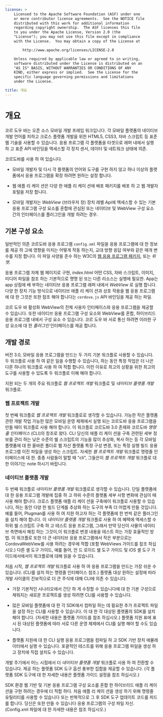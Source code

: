 ```yaml
---
license: >
    Licensed to the Apache Software Foundation (ASF) under one
    or more contributor license agreements.  See the NOTICE file
    distributed with this work for additional information
    regarding copyright ownership.  The ASF licenses this file
    to you under the Apache License, Version 2.0 (the
    "License"); you may not use this file except in compliance
    with the License.  You may obtain a copy of the License at

        http://www.apache.org/licenses/LICENSE-2.0

    Unless required by applicable law or agreed to in writing,
    software distributed under the License is distributed on an
    "AS IS" BASIS, WITHOUT WARRANTIES OR CONDITIONS OF ANY
    KIND, either express or implied.  See the License for the
    specific language governing permissions and limitations
    under the License.

title: 개요
---
```


# 개요

코르 도우 바는 오픈 소스 모바일 개발 프레임 워크입니다. 각 모바일 플랫폼의 네이티브 개발 언어를 피하고 크로스 플랫폼 개발을 위한 HTML5, CSS3, 자바 스크립트 등 표준 웹 기술을 사용할 수 있습니다. 응용 프로그램 각 플랫폼을 타겟으로 래퍼 내에서 실행 하 고 표준 API 바인딩을 액세스할 각 장치 센서, 데이터 및 네트워크 상태에 의존.

코르도바를 사용 하 여 있습니다.

*   모바일 개발자 및 다시 각 플랫폼의 언어와 도구를 구현 하지 않고 하나 이상의 플랫폼에서 응용 프로그램을 확장 하려면 원하는 설정 합니다.

*   웹 애플 리 케이 션은 다양 한 애플 리 케이 션에 배포 패키지를 배포 하 고 웹 개발자 포털을 저장 합니다.

*   모바일 개발자는 *WebView* (브라우저 창) 장치 레벨 Api에 액세스할 수 있는 기본 응용 프로그램 구성 요소를 혼합에 관심된 또는 네이티브 및 WebView 구성 요소 간의 인터페이스를 플러그인을 개발 하려는 경우.

## 기본 구성 요소

일반적인 의존 코르도바 응용 프로그램 `config.xml` 파일을 응용 프로그램에 대 한 정보를 제공 하 고에 영향을 미치는 어떻게 작동 하는지, 교대 방향 응답 여부와 같은 매개 변수를 지정 합니다. 이 파일 사양을 준수 하는 W3C의 [웹 응용 프로그램 패키지][1], 또는 *위젯*.

 [1]: http://www.w3.org/TR/widgets/

응용 프로그램 자체 웹 페이지로 구현, *index.html* 어떤 CSS, 자바 스크립트, 이미지, 미디어 파일을 참조 하는 기본적으로 명명 된 또는 다른 리소스는 실행에 필요한. App는 app 상점에 배 부하는 네이티브 응용 프로그램 래퍼 내에서 *WebView* 로 실행 합니다. 다양 한 장치 기능 방식으로 네이티브 애플 리 케이 션과 상호 작용을 웹 응용 프로그램에 대 한 그것은 또한 참조 해야 합니다는 `cordova.js` API 바인딩을 제공 하는 파일.

코르 도우 바 활성화 WebView의 전체 사용자 인터페이스와 응용 프로그램을 제공할 수 있습니다. 또한 네이티브 응용 프로그램 구성 요소와 WebView를 혼합, 하이브리드 응용 프로그램 내에서 구성 요소 수 있습니다. 코르 도우 바 서로 통신 하려면 이러한 구성 요소에 대 한 *플러그인* 인터페이스를 제공 합니다.

## 개발 경로

버전 3.0, 모바일 응용 프로그램을 만드는 두 가지 기본 워크플로 사용할 수 있습니다. 두 워크플로 사용 하 여 같은 일을 수행할 수 있습니다, 하는 동안 특정 작업은 더 나은 다른 하나의 워크플로 사용 하 여 적합 합니다. 이런 이유로 최고의 상황을 위한 최고의 도구를 사용할 수 있도록 두 워크플로 이해 해야 합니다.

지원 되는 두 개의 주요 워크플로 *웹 프로젝트 개발* 워크플로 및 *네이티브 플랫폼 개발* 워크플로.

### 웹 프로젝트 개발

첫 번째 워크플로 *웹 프로젝트 개발* 워크플로로 생각할 수 있습니다. 가능한 작은 플랫폼 관련 개발 작업 가능한 많은 모바일 운영 체제에서 실행 되는 코르도바 응용 프로그램을 만들 때이 워크플로 사용 해야 합니다. 이 워크플로 코르도바 3.0 존재와 코르도바 *명령줄 인터페이스* (CLI)의 창조로 왔다. CLI 당신의 애플 리 케이 션을 구축 관련된 세부 정보를 관리 하는 낮은 수준의 쉘 스크립트의 기능을 많이 추상화, 복사 하는 등 각 모바일 플랫폼에 대 한 올바른 폴더로 웹 자산 플랫폼 특정 구성 변경, 또는 특정 실행 빌드 응용 프로그램 이진 파일을 생성 하는 스크립트. 자세한 *웹 프로젝트 개발* 워크플로 명령줄 인터페이스에 대 한. 종종 사람들이 말할 때 "cli", 그들은이 *웹 프로젝트 개발* 워크플로 대 한 이야기는 note 하시기 바랍니다.

### 네이티브 플랫폼 개발

두 번째 워크플로 *네이티브 플랫폼 개발* 워크플로로 생각할 수 있습니다. 단일 플랫폼에 대 한 응용 프로그램 개발에 집중 하 고 하위 수준의 플랫폼 세부 사항 변화에 관심이 때 사용 해야 합니다. 크로스 플랫폼 애플 리 케이 션을 구축에이 워크플로 사용할 수 있습니다, 하는 동안 다양 한 빌드 단계를 추상화 하는 도구의 부족 더 어렵게 만들 것입니다. 예를 들어, Plugman를 사용 하 여 지원 하고자 하는 각 플랫폼에 한 번씩 같은 플러그인을 설치 해야 합니다. 이 *네이티브 플랫폼 개발* 워크플로 사용 하 여 혜택에 액세스할 수 하위 쉘 스크립트 구축 하 고 테스트 응용 프로그램, 그래서 만약 당신이 사물의 네이티브 측면에서 해킹 하는 그것이,이 워크플로 변경 내용을 테스트 하는 가장 효율적인 방법. 이 워크플로 또한 더 큰 네이티브 응용 프로그램에서 작은 부분으로는 CordovaWebView를 사용 하려는 경우에 적합 (포함 WebViews 가이드를 참조 하십시오.) 다른 셸 도구 가이드, 예를 들어, 안 드 로이드 쉘 도구 가이드 및 iOS 셸 도구 가이드에서에서이 워크플로에 대해 읽을 수 있습니다.

처음 시작, *웹 프로젝트 개발* 워크플로 사용 하 여 응용 프로그램을 만드는 가장 쉬운 수 있습니다. (CLI를 설치 하는 명령줄 인터페이스 참조.) 플랫폼 대상 원하는 설정에 따라 개발 사이클의 진보적으로 더 큰 주식에 대해 CLI에 의존 수 있습니다.

*   가장 기본적인 시나리오에서 간단 하 게 수정할 수 있습니다에 대 한 기본 구성으로 채워지는 새로운 프로젝트를 생성 하려면 CLI를 사용할 수 있습니다.

*   많은 모바일 플랫폼에 대 한 각 SDK에서 컴파일 하는 데 필요한 추가 프로젝트 파일을 설정 하는 CLI를 사용할 수 있습니다. 이 대 한 각 대상된 플랫폼의 SDK를 설치 해야 합니다. (자세한 내용은 플랫폼 가이드를 참조 하십시오.) 플랫폼 지원 표에 표시 된 대상된 플랫폼에 따라 서로 다른 운영 체제에서 CLI를 실행 해야 할 수도 있습니다.

*   플랫폼 지원에 대 한 CLI 실행 응용 프로그램을 컴파일 하 고 SDK 기반 장치 에뮬레이터에서 실행 수 있습니다. 포괄적인 테스트를 위해 응용 프로그램 파일을 생성 하 고 장치에 직접 설치도 수 있습니다.

개발 주기에서 어느 시점에서 더 *네이티브 플랫폼 개발* 워크플로 사용 하 여 전환할 수 있습니다. 제공 하는 플랫폼 SDK 도구 옵션 풍부한 집합을 제공할 수 있습니다. (각 플랫폼 SDK 도구에 대 한 자세한 내용은 플랫폼 가이드 설정을 참조 하십시오.)

SDK 환경 웹 기반 및 기본 응용 프로그램 구성 요소를 혼합 한 하이브리드 애플 리 케이 션을 구현 하려는 경우에 더 적합 하다. 처음 애플 리 케이 션을 생성 하기 위해 명령줄 유틸리티를 사용할 수 있습니다 또는 반복적으로 그 후 SDK 도구 업데이트 코드를 피드를 합니다. 당신은 또한 만들 수 있습니다 응용 프로그램의 구성 파일 자신. (Config.xml 파일에 대 한 자세한 내용은 참조 하십시오.)